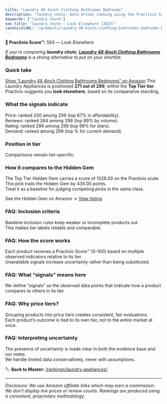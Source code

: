 ```yaml
---
title: "Laundry 48 4inch Clothing Bathrooms Bedrooms"
description: "laundry chute: Data-driven ranking using the Practivio Score™. Positioned by quality, value, demand, findability, momentum."
keywords: ["laundry chute"]
seo_title: "laundry chute — Look Elsewhere (2025)"
canonicalURL: "/products/laundry-48-4inch-clothing-bathrooms-bedrooms-B0D7VRGQ6F/"
---
```


**🚫 Practivio Score™:** 593 — _Look Elsewhere_


*If you're comparing **laundry chute**, **[Laundry 48 4inch Clothing Bathrooms Bedrooms](https://www.amazon.com/dp/B0D7VRGQ6F?tag=practivio-20)** is a strong alternative to put on your shortlist.*
### Quick take
[Shop “Laundry 48 4inch Clothing Bathrooms Bedrooms” on Amazon](https://www.amazon.com/dp/B0D7VRGQ6F?tag=practivio-20)
This Laundry Appliances is positioned **271 out of 299**, within the **Top Tier tier**.  
Practivio suggests you **look elsewhere**, based on its comparative standing.

### What the signals indicate
Price: ranked 200 among 299 (top 67% in affordability).  
Reviews: ranked 264 among 299 (top 89% by volume).  
Rating: ranked 286 among 299 (top 96% for stars).  
Demand: ranked  among 299 (top % for current demand).

### Position in tier
Comparisons remain tier-specific.

### How it compares to the Hidden Gem
The Top Tier Hidden Gem carries a score of 1028.00 on the Practivio scale.  
This pick trails the Hidden Gem by 435.00 points.  
Treat it as a baseline for judging competing picks in the same class.  

See the Hidden Gem on Amazon → [View listing](https://www.amazon.com/dp/B09YLKMHLH?tag=practivio-20)

### FAQ: Inclusion criteria
Baseline inclusion rules keep weaker or incomplete products out.  
This makes tier labels reliable and comparable.

### FAQ: How the score works
Each product receives a Practivio Score™ (0–100) based on multiple observed indicators relative to its tier.  
Unavailable signals increase uncertainty rather than being substituted.

### FAQ: What “signals” means here
We define “signals” as the observed data points that indicate how a product compares to others in its tier.

### FAQ: Why price tiers?
Grouping products into price tiers creates consistent, fair evaluations.  
Each product’s outcome is tied to its own tier, not to the entire market at once.

### FAQ: Interpreting uncertainty
The presence of uncertainty is made clear in both the evidence base and our notes.  
We handle limited data conservatively, never with assumptions.


🏷️ **Back to Master:** [/rankings/laundry-appliances/](/rankings/laundry-appliances/)

---
_Disclosure: We use Amazon affiliate links which may earn a commission. We don’t display live prices or review counts. Rankings are produced using a consistent, proprietary methodology._
